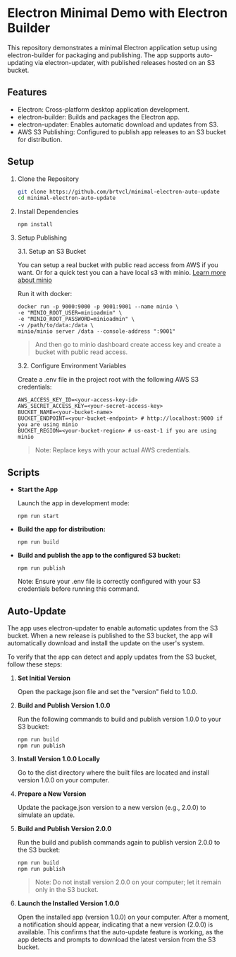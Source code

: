 # Electron Minimal Demo with Electron Builder

This repository demonstrates a minimal Electron application setup using electron-builder for packaging and publishing. The app supports auto-updating via electron-updater, with published releases hosted on an S3 bucket.

## Features

- Electron: Cross-platform desktop application development.
- electron-builder: Builds and packages the Electron app.
- electron-updater: Enables automatic download and updates from S3.
- AWS S3 Publishing: Configured to publish app releases to an S3 bucket for distribution.

## Setup

1. Clone the Repository

   ```bash
   git clone https://github.com/brtvcl/minimal-electron-auto-update
   cd minimal-electron-auto-update
   ```

2. Install Dependencies

   ```
   npm install
   ```

3. Setup Publishing

   3.1. Setup an S3 Bucket

   You can setup a real bucket with public read access from AWS if you want. Or for a quick test you can a have local s3 with minio. [Learn more about minio](https://min.io/)

   Run it with docker:

   ```
   docker run -p 9000:9000 -p 9001:9001 --name minio \
   -e "MINIO_ROOT_USER=minioadmin" \
   -e "MINIO_ROOT_PASSWORD=minioadmin" \
   -v /path/to/data:/data \
   minio/minio server /data --console-address ":9001"
   ```

   > And then go to minio dashboard create access key and create a bucket with public read access.

   3.2. Configure Environment Variables

   Create a .env file in the project root with the following AWS S3 credentials:

   ```
   AWS_ACCESS_KEY_ID=<your-access-key-id>
   AWS_SECRET_ACCESS_KEY=<your-secret-access-key>
   BUCKET_NAME=<your-bucket-name>
   BUCKET_ENDPOINT=<your-bucket-endpoint> # http://localhost:9000 if you are using minio
   BUCKET_REGION=<your-bucket-region> # us-east-1 if you are using minio
   ```

   > Note: Replace keys with your actual AWS credentials.

## Scripts

- **Start the App**

  Launch the app in development mode:

  ```
  npm run start
  ```

- **Build the app for distribution:**

  ```
  npm run build
  ```

- **Build and publish the app to the configured S3 bucket:**
  ```
  npm run publish
  ```
  Note: Ensure your .env file is correctly configured with your S3 credentials before running this command.

## Auto-Update

The app uses electron-updater to enable automatic updates from the S3 bucket. When a new release is published to the S3 bucket, the app will automatically download and install the update on the user's system.

To verify that the app can detect and apply updates from the S3 bucket, follow these steps:

1. **Set Initial Version**

   Open the package.json file and set the "version" field to 1.0.0.

2. **Build and Publish Version 1.0.0**

   Run the following commands to build and publish version 1.0.0 to your S3 bucket:

   ```
   npm run build
   npm run publish
   ```

3. **Install Version 1.0.0 Locally**

   Go to the dist directory where the built files are located and install version 1.0.0 on your computer.

4. **Prepare a New Version**

   Update the package.json version to a new version (e.g., 2.0.0) to simulate an update.

5. **Build and Publish Version 2.0.0**

   Run the build and publish commands again to publish version 2.0.0 to the S3 bucket:

   ```
   npm run build
   npm run publish
   ```

   > Note: Do not install version 2.0.0 on your computer; let it remain only in the S3 bucket.

6. **Launch the Installed Version 1.0.0**

   Open the installed app (version 1.0.0) on your computer. After a moment, a notification should appear, indicating that a new version (2.0.0) is available. This confirms that the auto-update feature is working, as the app detects and prompts to download the latest version from the S3 bucket.
